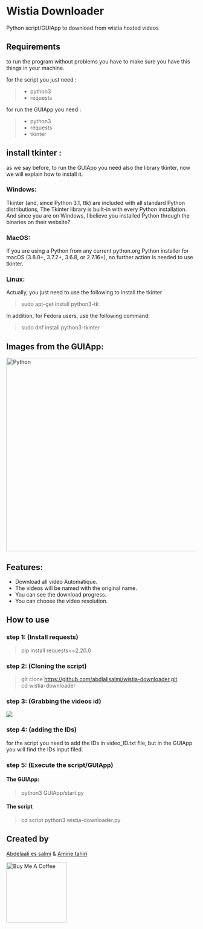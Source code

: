# Wistia Downloader
Python script/GUIApp to download from wistia hosted videos

## Requirements
to run the program without problems you have to make sure you have this things in your machine.

for the script you just need :
> - python3
> - requests

for run the GUIApp you need :
> - python3
> - requests
> - tkinter

## install tkinter :
as we say before, to run the GUIApp you need also the library tkinter, now we will explain how to install it.
### Windows:
Tkinter (and, since Python 3.1, ttk) are included with all standard Python distributions, The Tkinter library is built-in with every Python installation. And since you are on Windows, I believe you installed Python through the binaries on their website?
### MacOS:
If you are using a Python from any current python.org Python installer for macOS (3.8.0+, 3.7.2+, 3.6.8, or 2.7.16+), no further action is needed to use tkinter.
### Linux:
Actually, you just need to use the following to install the tkinter
>sudo apt-get install python3-tk

In addition, for Fedora users, use the following command:
>sudo dnf install python3-tkinter

## Images from the GUIApp:
<img align="center" alt="Python" width="512px" src="https://i.imgur.com/P4kpFQS.png" />

## Features:
- Download all video Automatique.
- The videos will be named with the original name.
- You can see the download progress.
- You can choose the video resolution.

## How to use

### step 1: (Install requests)
>pip install requests==2.20.0

### step 2: (Cloning the script)
>git clone https://github.com/abdlalisalmi/wistia-downloader.git</br>
>cd wistia-downloader</br>

### step 3: (Grabbing the videos id)
![](https://media.giphy.com/media/YkJhH3iHcuXNaeRBCR/giphy.gif)

### step 4: (adding the IDs)
for the script you need to add the IDs in  video_ID.txt file, but in the GUIApp you will find the IDs input filed.

### step 5: (Execute the script/GUIApp)

#### The GUIApp:
>python3 GUIApp/start.py

#### The script
>cd script
>python3 wistia-downloader.py</br>

## Created by 

[Abdelaali es salmi](https://github.com/salmiabdlali) &
[Amine tahiri](https://github.com/aminetahiri1998)

<a href="https://www.buymeacoffee.com/abdlalisalmi" target="_blank"><img src="https://cdn.buymeacoffee.com/buttons/v2/default-yellow.png" alt="Buy Me A Coffee" width="160px" ></a>
